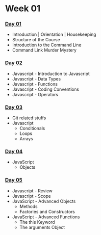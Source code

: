 # Week 01

### [Day 01​](day-01.md) <a id="day-01"></a>

* Introduction \| Orientation \| Housekeeping
* Structure of the Course
* Introduction to the Command Line
* Command Link Murder Mystery

### [Day 02](day-02.md) <a id="day-01"></a>

* Javascript - Introduction to Javascript
* Javascript - Data Types
* Javascript - Functions
* Javascript - Coding Conventions
* Javascript - Operators

### [Day 03](day-03.md) <a id="day-01"></a>

* Git related stuffs
* Javascript 
  * Conditionals 
  * Loops 
  * Arrays

### [Day 04](day-04.md) <a id="day-01"></a>

* JavaScript 
  * Objects

### [Day 05](day-05.md) <a id="day-01"></a>

* Javascript - Review 
* Javascript - Scope 
* JavaScript - Advanced Objects 
  * Methods 
  * Factories and Constructors 
* JavaScript - Advanced Functions 
  * The this Keyword 
  * The arguments Object

